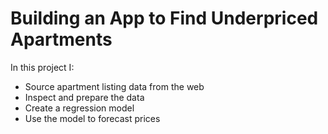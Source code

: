 # Building an App to Find Underpriced Apartments
In this project I:
- Source apartment listing data from the web
- Inspect and prepare the data
- Create a regression model
- Use the model to forecast prices
